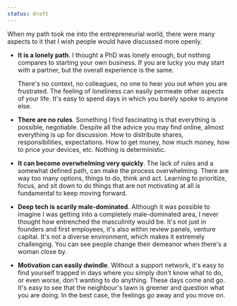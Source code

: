 ```yaml
---
status: draft
---
```


When my path took me into the entrepreneurial world, there were many aspects to it that I wish people would have discussed more openly. 

- **It is a lonely path**. I thought a PhD was lonely enough, but nothing compares to starting your own business. If you are lucky you may start with a partner, but the overall experience is the same. 

   There's no context, no colleagues, no one to hear you out when you are frustrated. The feeling of loneliness can easily permeate other aspects of your life. It's easy to spend days in which you barely spoke to anyone else. 

- **There are no rules**. Something I find fascinating is that everything is possible, negotiable. Despite all the advice you may find online, almost everything is up for discussion. How to distribute shares, responsibilities, expectations. How to get money, how much money, how to price your devices, etc. Nothing is deterministic. 

- **It can become overwhelming very quickly**. The lack of rules and a somewhat defined path, can make the process overwhelming. There are way too many options, things to do, think and act. Learning to prioritize, focus, and sit down to do things that are not motivating at all is fundamental to keep moving forward. 

- **Deep tech is scarily male-dominated**. Although it was possible to imagine I was getting into a completely male-dominated area, I never thought how entrenched the masculinity would be. It's not just in founders and first employees, it's also within review panels, venture capital. It's not a diverse environment, which makes it extremely challenging. You can see people change their demeanor when there's a woman close by. 
   
- **Motivation can easily dwindle**. Without a support network, it's easy to find yourself trapped in days where you simply don't know what to do, or even worse, don't wanting to do anything. These days come and go. It's easy to see that the neighbour's lawn is greener and question what you are doing. In the best case, the feelings go away and you move on. 



    
    